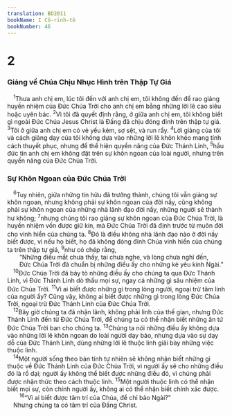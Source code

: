 ```yaml
---
translation: BD2011
bookName: I Cô-rinh-tô 
bookNumber: 46
---
```


<div class="title"><h1>2</h1><h3>Giảng về Chúa Chịu Nhục Hình trên Thập Tự Giá</h3></div>
<span class="verse 1co_2_1"> <sup>1</sup>Thưa anh chị em, lúc tôi đến với anh chị em, tôi không đến để rao giảng huyền nhiệm của Ðức Chúa Trời cho anh chị em bằng những lời lẽ cao siêu hoặc uyên bác. </span>
<span class="verse 1co_2_2"><sup>2</sup>Vì tôi đã quyết định rằng, ở giữa anh chị em, tôi không biết gì ngoài Ðức Chúa Jesus Christ là Ðấng đã chịu đóng đinh trên thập tự giá. </span>
<span class="verse 1co_2_3"><sup>3</sup>Tôi ở giữa anh chị em có vẻ yếu kém, sợ sệt, và run rẩy. </span>
<span class="verse 1co_2_4"><sup>4</sup>Lời giảng của tôi và cách giảng dạy của tôi không dựa vào những lời lẽ khôn khéo mang tính cách thuyết phục, nhưng để thể hiện quyền năng của Ðức Thánh Linh, </span>
<span class="verse 1co_2_5"><sup>5</sup>hầu đức tin anh chị em không đặt trên sự khôn ngoan của loài người, nhưng trên quyền năng của Ðức Chúa Trời.<br/></span>
<div class="title"><h3>Sự Khôn Ngoan của Ðức Chúa Trời</h3></div>
<span class="verse 1co_2_6"> <sup>6</sup>Tuy nhiên, giữa những tín hữu đã trưởng thành, chúng tôi vẫn giảng sự khôn ngoan, nhưng không phải sự khôn ngoan của đời nầy, cũng không phải sự khôn ngoan của những nhà lãnh đạo đời nầy, những người sẽ thành hư không; </span>
<span class="verse 1co_2_7"><sup>7</sup>nhưng chúng tôi rao giảng sự khôn ngoan của Ðức Chúa Trời, là huyền nhiệm vốn được giữ kín, mà Ðức Chúa Trời đã định trước từ muôn đời cho vinh hiển của chúng ta. </span>
<span class="verse 1co_2_8"><sup>8</sup>Ðó là điều không nhà lãnh đạo nào ở đời nầy biết được, vì nếu họ biết, họ đã không đóng đinh Chúa vinh hiển của chúng ta trên thập tự giá, </span>
<span class="verse 1co_2_9"><sup>9</sup>như có chép rằng,<br/>  “Những điều mắt chưa thấy, tai chưa nghe, và lòng chưa nghĩ đến,<br/>  Ðức Chúa Trời đã chuẩn bị những điều ấy cho những kẻ yêu kính Ngài.” <br/></span>
<span class="verse 1co_2_10"> <sup>10</sup>Ðức Chúa Trời đã bày tỏ những điều ấy cho chúng ta qua Ðức Thánh Linh, vì Ðức Thánh Linh dò thấu mọi sự, ngay cả những gì sâu nhiệm của Ðức Chúa Trời. </span>
<span class="verse 1co_2_11"><sup>11</sup>Vì ai biết được những gì trong lòng người, ngoại trừ tâm linh của người ấy? Cũng vậy, không ai biết được những gì trong lòng Ðức Chúa Trời, ngoại trừ Ðức Thánh Linh của Ðức Chúa Trời.<br/></span>
<span class="verse 1co_2_12"> <sup>12</sup>Bây giờ chúng ta đã nhận lãnh, không phải linh của thế gian, nhưng Ðức Thánh Linh đến từ Ðức Chúa Trời, để chúng ta có thể nhận biết những ân tứ Ðức Chúa Trời ban cho chúng ta. </span>
<span class="verse 1co_2_13"><sup>13</sup>Chúng ta nói những điều ấy không dựa vào những lời lẽ khôn ngoan do loài người dạy bảo, nhưng dựa vào sự dạy dỗ của Ðức Thánh Linh, dùng những lời lẽ thuộc linh giãi bày những việc thuộc linh.<br/></span>
<span class="verse 1co_2_14"> <sup>14</sup>Một người sống theo bản tính tự nhiên sẽ không nhận biết những gì thuộc về Ðức Thánh Linh của Ðức Chúa Trời, vì người ấy sẽ cho những điều đó là rồ dại; người ấy không thể biết được những điều đó, vì chúng phải được nhận thức theo cách thuộc linh. </span>
<span class="verse 1co_2_15"><sup>15</sup>Một người thuộc linh có thể nhận biết mọi sự, còn chính người ấy, không ai có thể nhận biết chính xác được.<br/></span>
<span class="verse 1co_2_16">  <sup>16</sup>“Vì ai biết được tâm trí của Chúa, để chỉ bảo Ngài?” <br/> Nhưng chúng ta có tâm trí của Ðấng Christ.<br/></span>
